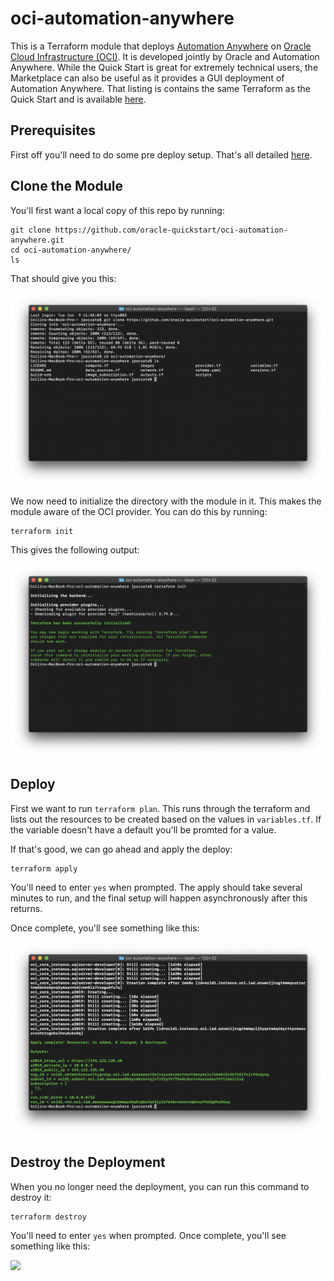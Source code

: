 # oci-automation-anywhere
This is a Terraform module that deploys [Automation Anywhere](https://www.automationanywhere.com) on [Oracle Cloud Infrastructure (OCI)](https://cloud.oracle.com/en_US/cloud-infrastructure).  It is developed jointly by Oracle and Automation Anywhere.  While the Quick Start is great for extremely technical users, the Marketplace can also be useful as it provides a GUI deployment of Automation Anywhere.  That listing is contains the same Terraform as the Quick Start and is available [here](https://cloudmarketplace.oracle.com/marketplace/en_US/listing/73714334).

## Prerequisites
First off you'll need to do some pre deploy setup.  That's all detailed [here](https://github.com/oracle/oci-quickstart-prerequisites).

## Clone the Module
You'll first want a local copy of this repo by running:

```
git clone https://github.com/oracle-quickstart/oci-automation-anywhere.git
cd oci-automation-anywhere/
ls
```
That should give you this:

![](./images/01-git_clone.png)

We now need to initialize the directory with the module in it.  This makes the module aware of the OCI provider.  You can do this by running:

```
terraform init
```
This gives the following output:

![](./images/02-terraform_init.png)

## Deploy

First we want to run `terraform plan`. This runs through the terraform and lists
out the resources to be created based on the values in `variables.tf`. If the
variable doesn't have a default you'll be promted for a value.

If that's good, we can go ahead and apply the deploy:

```
terraform apply
```

You'll need to enter `yes` when prompted.  The apply should take several minutes
to run, and the final setup will happen asynchronously after this returns.

Once complete, you'll see something like this:

![](./images/03-terraform_apply.png)


## Destroy the Deployment
When you no longer need the deployment, you can run this command to destroy it:

```
terraform destroy
```

You'll need to enter `yes` when prompted.  Once complete, you'll see something like this:

![](./images/04-terraform_destroy.png)
